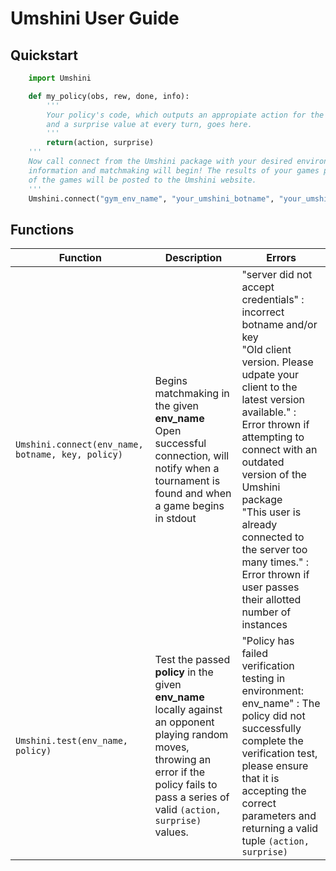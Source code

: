 # Umshini User Guide




## Quickstart
```python
    import Umshini

    def my_policy(obs, rew, done, info):
        '''
        Your policy's code, which outputs an appropiate action for the gym environment
        and a surprise value at every turn, goes here.
        '''
        return(action, surprise)
    '''
    Now call connect from the Umshini package with your desired environment and user
    information and matchmaking will begin! The results of your games played as well as replays
    of the games will be posted to the Umshini website.
    '''
    Umshini.connect("gym_env_name", "your_umshini_botname", "your_umshini_key", my_policy)
```
## Functions

| Function | Description | Errors |
| --- | ----------- | ---------- |
| `Umshini.connect(env_name, botname, key, policy)` | Begins matchmaking in the given **env_name** <br> Open successful connection, will notify when a tournament is found and when a game begins in stdout | "server did not accept credentials" : incorrect botname and/or key <br> "Old client version. Please udpate your client to the latest version available." : Error thrown if attempting to connect with an outdated version of the Umshini package <br> "This user is already connected to the server too many times." : Error thrown if user passes their allotted number of instances |
| `Umshini.test(env_name, policy)` | Test the passed **policy** in the given **env_name** locally against an opponent playing random moves, throwing an error if the policy fails to pass a series of valid `(action, surprise)` values. | "Policy has failed verification testing in environment: env_name" : The policy did not successfully complete the verification test, please ensure that it is accepting the correct parameters and returning a valid tuple `(action, surprise)`|



